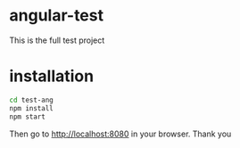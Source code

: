 # angular-test


This is the full test project

# installation
```bash
cd test-ang
npm install
npm start
```

Then go to [http://localhost:8080](http://localhost:8080) in your browser. Thank you 

